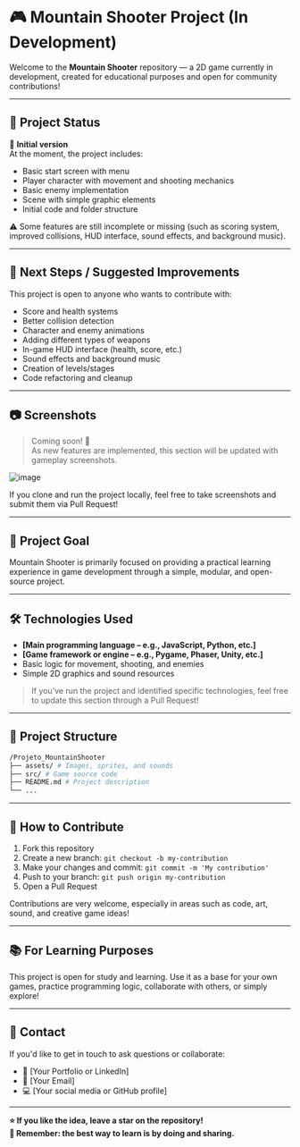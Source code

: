 # 🎮 Mountain Shooter Project (In Development)

Welcome to the **Mountain Shooter** repository — a 2D game currently in development, created for educational purposes and open for community contributions!

---

## 🚧 Project Status

📌 **Initial version**  
At the moment, the project includes:

- Basic start screen with menu
- Player character with movement and shooting mechanics
- Basic enemy implementation
- Scene with simple graphic elements
- Initial code and folder structure

⚠️ Some features are still incomplete or missing (such as scoring system, improved collisions, HUD interface, sound effects, and background music).

---

## 📌 Next Steps / Suggested Improvements

This project is open to anyone who wants to contribute with:

- Score and health systems
- Better collision detection
- Character and enemy animations
- Adding different types of weapons
- In-game HUD interface (health, score, etc.)
- Sound effects and background music
- Creation of levels/stages
- Code refactoring and cleanup

---

## 📷 Screenshots

> Coming soon! 📸  
As new features are implemented, this section will be updated with gameplay screenshots.

![image](https://github.com/user-attachments/assets/d96cac50-e00e-42e5-b482-660208d407d4)


If you clone and run the project locally, feel free to take screenshots and submit them via Pull Request!

---

## 🎯 Project Goal

Mountain Shooter is primarily focused on providing a practical learning experience in game development through a simple, modular, and open-source project.

---

## 🛠️ Technologies Used

- **[Main programming language – e.g., JavaScript, Python, etc.]**
- **[Game framework or engine – e.g., Pygame, Phaser, Unity, etc.]**
- Basic logic for movement, shooting, and enemies
- Simple 2D graphics and sound resources

> If you’ve run the project and identified specific technologies, feel free to update this section through a Pull Request!

---

## 📁 Project Structure

```bash
/Projeto_MountainShooter
├── assets/ # Images, sprites, and sounds
├── src/ # Game source code
├── README.md # Project description
└── ...
```


---

## 🤝 How to Contribute

1. Fork this repository
2. Create a new branch: `git checkout -b my-contribution`
3. Make your changes and commit: `git commit -m 'My contribution'`
4. Push to your branch: `git push origin my-contribution`
5. Open a Pull Request

Contributions are very welcome, especially in areas such as code, art, sound, and creative game ideas!

---

## 📚 For Learning Purposes

This project is open for study and learning. Use it as a base for your own games, practice programming logic, collaborate with others, or simply explore!

---

## 📩 Contact

If you'd like to get in touch to ask questions or collaborate:

- 💼 [Your Portfolio or LinkedIn]
- 📧 [Your Email]
- 💻 [Your social media or GitHub profile]

---

**⭐ If you like the idea, leave a star on the repository!**  
**📌 Remember: the best way to learn is by doing and sharing.**
